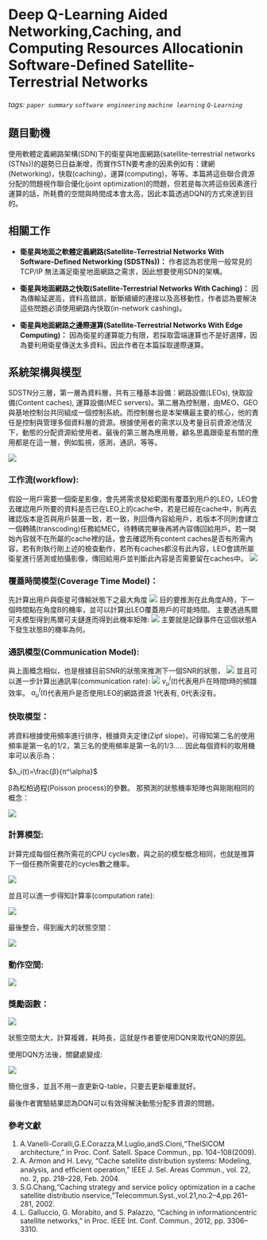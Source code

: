 # Deep Q-Learning Aided Networking,Caching, and Computing Resources Allocationin Software-Defined Satellite-Terrestrial Networks
###### tags: `paper summary` `software engineering` `machine learning` `Q-Learning` 
## 題目動機

  使用軟體定義網路架構(SDN)下的衛星與地面網路(satellite-terrestrial networks (STNs))的趨勢已日益漸增，而實作STN要考慮的因素例如有：建網(Networking)，快取(caching)，運算(computing)，等等。本篇將這些聯合資源分配的問題視作聯合優化(joint optimization)的問題，但若是每次將這些因素進行運算的話，所耗費的空間與時間成本會太高，因此本篇透過DQN的方式來達到目的。

## 相關工作
* **衛星與地面之軟體定義網路(Satellite-Terrestrial Networks With Software-Defined Networking (SDSTNs))：**
  作者認為若使用一般常見的TCP/IP 無法滿足衛星地面網路之需求，因此想要使用SDN的架構。
  
* **衛星與地面網路之快取(Satellite-Terrestrial Networks With Caching)：**
  因為傳輸延遲高，資料高錯誤，斷斷續續的連接以及高移動性，作者認為要解決這些問題必須使用網路內快取(in-network cashing)。

* **衛星與地面網路之邊際運算(Satellite-Terrestrial Networks With Edge Computing)：**
  因為衛星的運算能力有限，若採取雲端運算也不是好選擇，因為要利用衛星傳送太多資料。因此作者在本篇採取邊際運算。
  
## 系統架構與模型

  SDSTN分三層，第一層為資料層，共有三種基本設備：網路設備(LEOs), 快取設備(Content caches), 運算設備(MEC servers)。第二層為控制層，由MEO、GEO與基地控制台共同組成一個控制系統。而控制層也是本架構最主要的核心，他的責任是控制與管理多個資料層的資源。根據使用者的需求以及考量目前資源池情況下，動態的分配資源給使用者。最後的第三層為應用層，顧名思義跟衛星有關的應用都是在這一層，例如監視，感測，通訊，等等。
  
  ![](https://i.imgur.com/6cgODhE.jpg)

### 工作流(workflow):

  假設一用戶需要一個衛星影像，會先將需求發給範圍有覆蓋到用戶的LEO，LEO會去確認用戶所要的資料是否已在LEO上的cache中，若是已經在cache中，則再去確認版本是否與用戶裝置一致，若一致，則回傳內容給用戶，若版本不同則會建立一個轉碼(transcoding)任務給MEC，待轉碼完畢後再將內容傳回給用戶。若一開始內容就不在所屬的cache裡的話，會去確認所有content caches是否有所需內容，若有則執行剛上述的檢查動作，若所有caches都沒有此內容，LEO會請所屬衛星進行感測或拍攝影像，傳回給用戶並判斷此內容是否需要留在caches中。
  ![](https://i.imgur.com/GbRokdo.jpg)
  
  
### 覆蓋時間模型(Coverage Time Model)：
  先計算出用戶與衛星可傳輸狀態下之最大角度
  ![](https://i.imgur.com/isDhsv2.jpg)
  目的要推測在此角度A時，下一個時間點在角度B的機率，並可以計算出LEO覆蓋用戶的可能時間。
主要透過馬爾可夫模型得到馬爾可夫鏈進而得到此機率矩陣:
![](https://i.imgur.com/V0ET9Vk.jpg)
主要就是記錄事件在這個狀態A下發生狀態B的機率為何。

### 通訊模型(Communication Model):
  與上面概念相似，也是根據目前SNR的狀態來推測下一個SNR的狀態，
![](https://i.imgur.com/umGOP8u.png)
並且可以進一步計算出通訊率(communication rate):
![](https://i.imgur.com/eMBUyv7.png)
$v_u^l(t)$代表用戶在時間t時的頻譜效率。
$a_u^l(t)$代表用戶是否使用LEO的網路資源 1代表有, 0代表沒有。

### 快取模型：
  將資料根據使用頻率進行排序，根據齊夫定律(Zipf slope)，可得知第二名的使用頻率是第一名的1/2，第三名的使用頻率是第一名的1/3…..
因此每個資料的取用機率可以表示為：

$λ_i(t)=\frac{β}{π^\alpha}$

β為松柏過程(Poisson process)的參數。
那預測的狀態機率矩陣也與剛剛相同的概念：

![](https://i.imgur.com/nlPymsk.png)

### 計算模型:
  計算完成每個任務所需花的CPU cycles數，與之前的模型概念相同，也就是推算下一個任務所需要花的cycles數之機率。
  
![](https://i.imgur.com/Vy3cQqu.png)

並且可以進一步得知計算率(computation rate):

![](https://i.imgur.com/6chbjno.png)

最後整合，得到龐大的狀態空間：

![](https://i.imgur.com/KSx7TOq.png)

### 動作空間:
  ![](https://i.imgur.com/aSr2hBN.png)
  
### 獎勵函數：
  ![](https://i.imgur.com/gRpyjve.png)
  
狀態空間太大，計算複雜，耗時長，這就是作者要使用DQN來取代QN的原因。

使用DQN方法後，關鍵處變成:

![](https://i.imgur.com/MtA2D14.png)

簡化很多，並且不用一直更新Q-table，只要去更新權重就好。

最後作者實驗結果認為DQN可以有效得解決動態分配多資源的問題。

### 參考文獻
1.	A.Vanelli-Coralli,G.E.Corazza,M.Luglio,andS.Cioni,“TheISICOM architecture,” in Proc. Conf. Satell. Space Commun., pp. 104–108(2009).
2.	A. Armon and H. Levy, “Cache satellite distribution systems: Modeling, analysis, and efﬁcient operation,” IEEE J. Sel. Areas Commun., vol. 22, no. 2, pp. 218–228, Feb. 2004.
3.	S.G.Chang,“Caching strategy and service policy optimization in a cache satellite distributio nservice,”Telecommun.Syst.,vol.21,no.2–4,pp.261– 281, 2002.
4.	L. Galluccio, G. Morabito, and S. Palazzo, “Caching in informationcentric satellite networks,” in Proc. IEEE Int. Conf. Commun., 2012, pp. 3306–3310.











